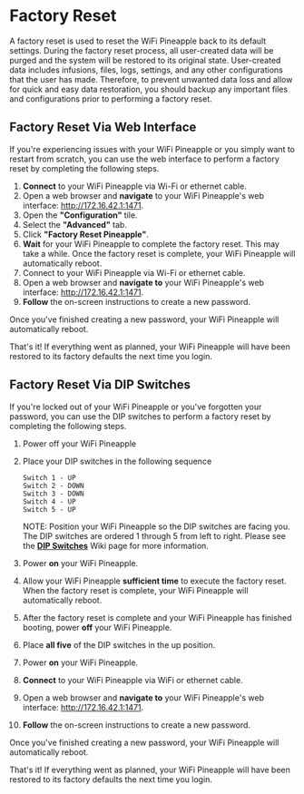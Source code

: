 # Factory Reset

A factory reset is used to reset the WiFi Pineapple back to its default settings. During the factory reset process, all user-created data will be purged and the system will be restored to its original state. User-created data includes infusions, files, logs, settings, and any other configurations that the user has made. Therefore, to prevent unwanted data loss and allow for quick and easy data restoration, you should backup any important files and configurations prior to performing a factory reset.

## Factory Reset Via Web Interface

If you're experiencing issues with your WiFi Pineapple or you simply want to restart from scratch, you can use the web interface to perform a factory reset by completing the following steps.

  1. **Connect** to your WiFi Pineapple via Wi-Fi or ethernet cable.
  2. Open a web browser and **navigate** to your WiFi Pineapple's web interface: http://172.16.42.1:1471.
  3. Open the **"Configuration"** tile.
  4. Select the **"Advanced"** tab.
  5. Click **"Factory Reset Pineapple"**.
  6. **Wait** for your WiFi Pineapple to complete the factory reset. This may take a while.
     Once the factory reset is complete, your WiFi Pineapple will automatically reboot.
  7. Connect to your WiFi Pineapple via Wi-Fi or ethernet cable.
  8. Open a web browser and **navigate to** your WiFi Pineapple's web interface: http://172.16.42.1:1471.
  9. **Follow** the on-screen instructions to create a new password.

Once you've finished creating a new password, your WiFi Pineapple will automatically reboot.

That's it! If everything went as planned, your WiFi Pineapple will have been restored to its factory defaults the next time you login.

## Factory Reset Via DIP Switches

If you're locked out of your WiFi Pineapple or you've forgotten your password, you can use the DIP switches to perform a factory reset by completing the following steps.

  1. Power off your WiFi Pineapple
  2. Place your DIP switches in the following sequence

     ```
     Switch 1 - UP
     Switch 2 - DOWN
     Switch 3 - DOWN
     Switch 4 - UP
     Switch 5 - UP
     ```

     NOTE: Position your WiFi Pineapple so the DIP switches are facing you. The DIP switches are ordered 1 through 5 from left to right. Please see the **[DIP Switches](http://wiki.wifipineapple.com/#!dip_switches.md)** Wiki page for more information.

  3. Power **on** your WiFi Pineapple.
  4. Allow your WiFi Pineapple **sufficient time** to execute the factory reset. When the factory reset is complete, your WiFi Pineapple will automatically reboot.
  5. After the factory reset is complete and your WiFi Pineapple has finished booting, power **off** your WiFi Pineapple.
  6. Place **all five** of the DIP switches in the up position.
  7. Power **on** your WiFi Pineapple.
  8. **Connect** to your WiFi Pineapple via WiFi or ethernet cable.
  9. Open a web browser and **navigate to** your WiFi Pineapple's web interface: http://172.16.42.1:1471.
  10. **Follow** the on-screen instructions to create a new password.

Once you've finished creating a new password, your WiFi Pineapple will automatically reboot.

That's it! If everything went as planned, your WiFi Pineapple will have been restored to its factory defaults the next time you login.